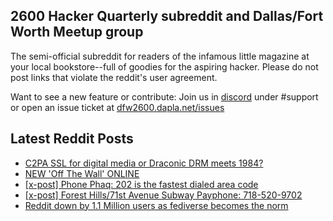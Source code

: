 ## 2600 Hacker Quarterly subreddit and Dallas/Fort Worth Meetup group
The semi-official subreddit for readers of the infamous little magazine at your local bookstore--full of goodies for the aspiring hacker. Please do not post links that violate the reddit's user agreement.

Want to see a new feature or contribute: 
Join us in [discord](https://dfw2600.dapla.net/chat) under #support or open an issue ticket at [dfw2600.dapla.net/issues](https://dfw2600.dapla.net/issues)

## Latest Reddit Posts
<!-- BLOG-POST-LIST:START -->
- [C2PA SSL for digital media or Draconic DRM meets 1984?](https://www.reddit.com/r/2600/comments/152oad7/c2pa_ssl_for_digital_media_or_draconic_drm_meets/)
- [NEW 'Off The Wall' ONLINE](https://2600.com/wall/11-07-2023)
- [[x-post] Phone Phaq: 202 is the fastest dialed area code](https://www.reddit.com/r/2600/comments/14vazi2/xpost_phone_phaq_202_is_the_fastest_dialed_area/)
- [[x-post] Forest Hills/71st Avenue Subway Payphone: 718-520-9702](https://www.reddit.com/r/2600/comments/14hc2hm/xpost_forest_hills71st_avenue_subway_payphone/)
- [Reddit down by 1.1 Million users as fediverse becomes the norm](https://www.reddit.com/r/2600/comments/14h3glv/reddit_down_by_11_million_users_as_fediverse/)
<!-- BLOG-POST-LIST:END -->
